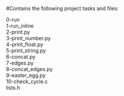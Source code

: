 #Contains the following project tasks and files:

0-run  
1-run_inline  
2-print.py  
3-print_number.py  
4-print_float.py  
5-print_string.py  
6-concat.py  
7-edges.py  
8-concat_edges.py  
9-easter_egg.py  
10-check_cycle.c  
lists.h  
